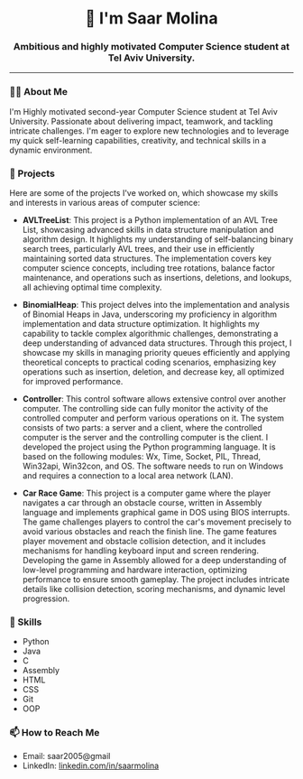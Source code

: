 <h1 align="center">👋 I'm Saar Molina</h1>
<h3 align="center">Ambitious and highly motivated Computer Science student at Tel Aviv University.</h3>

---

### 🙋‍♂️ About Me
I'm Highly motivated second-year Computer Science student at Tel Aviv University. Passionate about delivering impact, teamwork, and tackling intricate challenges.
I'm  eager to explore new technologies and to leverage my quick self-learning capabilities, creativity, and
technical skills in a dynamic environment.

### 🚀 Projects
Here are some of the projects I've worked on, which showcase my skills and interests in various areas of computer science:

- **AVLTreeList**: This project is a Python implementation of an AVL Tree List, showcasing advanced skills in data structure manipulation and algorithm design. It highlights my understanding of self-balancing binary search trees, particularly AVL trees, and their use in efficiently maintaining sorted data structures. The implementation covers key computer science concepts, including tree rotations, balance factor maintenance, and operations such as insertions, deletions, and lookups, all achieving optimal time complexity.

- **BinomialHeap**: This project delves into the implementation and analysis of Binomial Heaps in Java, underscoring my proficiency in algorithm implementation and data structure optimization. It highlights my capability to tackle complex algorithmic challenges, demonstrating a deep understanding of advanced data structures. Through this project, I showcase my skills in managing priority queues efficiently and applying theoretical concepts to practical coding scenarios, emphasizing key operations such as insertion, deletion, and decrease key, all optimized for improved performance.

- **Controller**: This control software allows extensive control over another computer. The controlling side can fully monitor the activity of the controlled computer and perform various operations on it. The system consists of two parts: a server and a client, where the controlled computer is the server and the controlling computer is the client. I developed the project using the Python programming language. It is based on the following modules: Wx, Time, Socket, PIL, Thread, Win32api, Win32con, and OS. The software needs to run on Windows and requires a connection to a local area network (LAN).

- **Car Race Game**: This project is a computer game where the player navigates a car through an obstacle course, written in Assembly language and implements graphical game in DOS using BIOS interrupts. The game challenges players to control the car's movement precisely to avoid various obstacles and reach the finish line. The game features player movement and obstacle collision detection, and it includes mechanisms for handling keyboard input and screen rendering. Developing the game in Assembly allowed for a deep understanding of low-level programming and hardware interaction, optimizing performance to ensure smooth gameplay. The project includes intricate details like collision detection, scoring mechanisms, and dynamic level progression. 



### 🔧 Skills
- Python
- Java
- C
- Assembly
- HTML
- CSS
- Git
- OOP


### 📫 How to Reach Me
- Email: saar2005@gmail
- LinkedIn: [linkedin.com/in/saarmolina](#)

